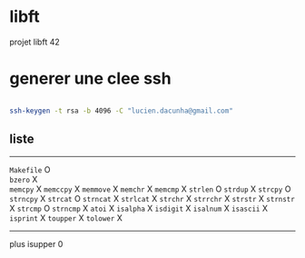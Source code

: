 # libft
projet libft 42

# generer une clee ssh
```sh

ssh-keygen -t rsa -b 4096 -C "lucien.dacunha@gmail.com"
```
## liste
*******************************************************

`Makefile`    O    
`bzero`       X  
`memcpy`      X 
`memccpy`     X 
`memmove`     X
`memchr`      X
`memcmp`      X
`strlen`      O
`strdup`      X
`strcpy`      O
`strncpy`     X
`strcat`      O
`strncat`     X
`strlcat`     X
`strchr`      X
`strrchr`     X
`strstr`      X
`strnstr`     X
`strcmp`      O
`strncmp`     X
`atoi`        X
`isalpha`     X
`isdigit`     X
`isalnum`     X
`isascii`     X
`isprint`     X
`toupper`     X 
`tolower`     X   

*********************************************************

plus 
isupper     0